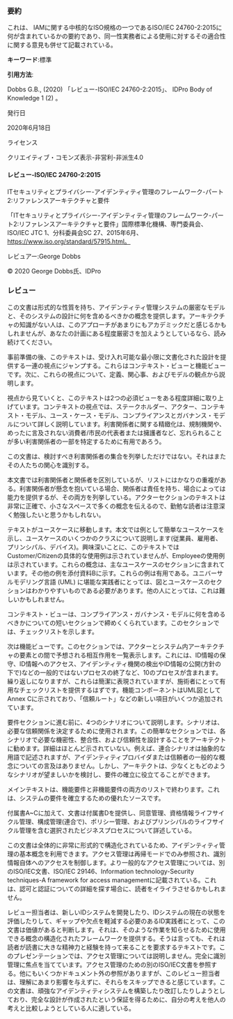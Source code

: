 ### 要約

これは、 IAMに関する中核的なISO規格の一つであるISO/IEC 24760-2:2015に何が含まれているかの要約であり、同一性実務者による使用に対するその適合性に関する意見も併せて記載されている。

**キーワード**:標準

**引用方法**:

Dobbs G.B., (2020) 「レビュー-ISO/IEC 24760-2:2015」、 IDPro Body of Knowledge 1 (2) 。

発行日

2020年6月18日

ライセンス

クリエイティブ・コモンズ表示-非営利-非派生4.0

#### レビュー-ISO/IEC 24760-2:2015

ITセキュリティとプライバシー-アイデンティティ管理のフレームワーク-パート2:リファレンスアーキテクチャと要件

「ITセキュリティとプライバシー-アイデンティティ管理のフレームワーク-パート2:リファレンスアーキテクチャと要件」国際標準化機構、専門委員会、ISO/IEC JTC 1、分科委員会SC 27、2015年6月、https://www.iso.org/standard/57915.html。

レビュアー:George Dobbs

© 2020 George Dobbs氏、IDPro

### レビュー

この文書は形式的な性質を持ち、アイデンティティ管理システムの厳密なモデルと、そのシステムの設計に何を含めるべきかの概念を提供します。アーキテクチャの知識がない人は、このアプローチがあまりにもアカデミックだと感じるかもしれませんが、あなたの計画にある程度厳密さを加えようとしているなら、読み続けてください。

事前準備の後、このテキストは、受け入れ可能な最小限に文書化された設計を提供する一連の視点にジャンプする。これらはコンテキスト・ビューと機能ビューです。次に、これらの視点について、定義、関心事、およびモデルの観点から説明します。

視点から見ていくと、このテキストは2つの必須ビューをある程度詳細に取り上げています。コンテキストの視点では、ステークホルダー、アクター、コンテキスト・モデル、ユース・ケース・モデル、コンプライアンスとガバナンス・モデルについて詳しく説明しています。利害関係者に関する精緻化は、規制機関や、めったに言及されない消費者/市民の代表者または擁護者など、忘れられることが多い利害関係者の一部を特定するために有用であろう。

この文書は、検討すべき利害関係者の集合を列挙しただけではない。それはまたその人たちの関心を識別する。

本文書では利害関係者と関係者を区別しているが、リストにはかなりの重複がある。利害関係者が懸念を抱いている場合、関係者は責任を持ち、場合によっては能力を提供するが、その両方を列挙している。アクターセクションのテキストは非常に正確で、小さなスペースで多くの概念を伝えるので、勤勉な読者は注意深く勉強したいと思うかもしれない。

テキストがユースケースに移動します。本文では例として簡単なユースケースを示し、ユースケースのいくつかのクラスについて説明します(従業員、雇用者、プリンシパル、デバイス)。興味深いことに、このテキストではCustomer/Citizenの具体的な使用例は示されていませんが、Employeeの使用例は示されています。これらの概念は、主なユースケースのセクションに含まれています。その他の例を添付資料Bに示す。これらの例は有用である。ユニバーサルモデリング言語 (UML) に堪能な実践者にとっては、図とユースケースのセクションはわかりやすいものである必要があります。他の人にとっては、これは難しいかもしれません。

コンテキスト・ビューは、コンプライアンス・ガバナンス・モデルに何を含めるべきかについての短いセクションで締めくくられています。このセクションでは、チェックリストを示します。

次は機能ビューです。このセクションでは、アクターとシステム内アーキテクチャの要素との間で予想される相互作用を一覧表示します。これには、ID情報の保守、ID情報へのアクセス、アイデンティティ機関の検出やID情報の公開(方針の下で)などの一般的ではないプロセスの終了など、10のプロセスが含まれます。繰り返しになりますが、これらは簡潔に表現されていますが、施術者にとって有用なチェックリストを提供するはずです。機能コンポーネントはUML図としてAnnex Cに示されており、「信頼ルート」などの新しい項目がいくつか追加されています。

要件セクションに進む前に、4つのシナリオについて説明します。シナリオは、必要な信頼関係を決定するために使用されます。この簡単なセクションでは、各シナリオで必要な機密性、整合性、および信頼性を設計することをアーキテクトに勧めます。詳細はほとんど示されていない。例えば、連合シナリオは抽象的な用語で記述されますが、アイデンティティプロバイダまたは信頼者の一般的な概念についての言及はありません。しかし、アーキテクトは、少なくともどのようなシナリオが望ましいかを検討し、要件の確立に役立てることができます。

メインテキストは、機能要件と非機能要件の両方のリストで終わります。これは、システムの要件を確立するための優れたソースです。

付属書A~Cに加えて、文書は付属書Dを提供し、同意管理、資格情報ライフサイクル管理、構成管理(連合で)、ポリシー管理、およびプリンシパルのライフサイクル管理を含む選択されたビジネスプロセスについて詳述している。

この文書は全体的に非常に形式的で構造化されているため、アイデンティティ管理の基本概念を利用できます。アクセス管理は再帰モードでのみ参照され、識別情報自体へのアクセスを制御します。より一般的なアクセス管理については、別のISO/IEC文書、ISO/IEC 29146、Information technology-Security techniques-A framework for access managementに記載されている。これは、認可と認証についての詳細を探す場合に、読者をイライラさせるかもしれません。

レビュー担当者は、新しいIDシステムを開発したり、IDシステムの現在の状態を評価したりして、ギャップや欠点を軽減する必要のあるID実践者にとって、この文書は価値があると判断します。それは、そのような作業を知らせるために使用できる概念の構造化されたフレームワークを提供する。そうは言っても、それは読者が読書に大きな精神力と経験を持って来ることを要求するテキストです。このプレゼンテーションでは、アクセス管理については説明しません。完全に識別管理に焦点を当てています。アクセス管理のための別のISO/IEC文書を参照する。他にもいくつかドキュメント外の参照がありますが、このレビュー担当者は、理解にあまり影響を与えずに、それらをスキップできると感じています。この文書は、頑強なアイデンティティシステムを構築したり改訂したりしようとしており、完全な設計が作成されたという保証を得るために、自分の考えを他人の考えと比較しようとしている人に適している。